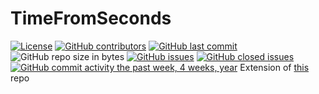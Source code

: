 # TimeFromSeconds
[![License](https://img.shields.io/github/license/chrisjudk/TimeFromSeconds.svg)](/LICENSE)
[![GitHub contributors](https://img.shields.io/github/contributors/chrisjudk/TimeFromSeconds.svg)](/../../graphs/contributors)
[![GitHub last commit](https://img.shields.io/github/last-commit/chrisjudk/TimeFromSeconds.svg)](/../../commits/master)
![GitHub repo size in bytes](https://img.shields.io/github/repo-size/chrisjudk/TimeFromSeconds.svg)
[![GitHub issues](https://img.shields.io/github/issues/chrisjudk/TimeFromSeconds.svg)](/../../issues)
[![GitHub closed issues](https://img.shields.io/github/issues-closed/chrisjudk/TimeFromSeconds.svg?colorB=red)](/../../issues?q=is%3Aissue+is%3Aclosed)
[![GitHub commit activity the past week, 4 weeks, year](https://img.shields.io/github/commit-activity/y/chrisjudk/TimeFromSeconds.svg)](/../../graphs/commit-activity)
Extension of [this](https://github.com/chrisjudk/TimeFromSeconds-CLI) repo
